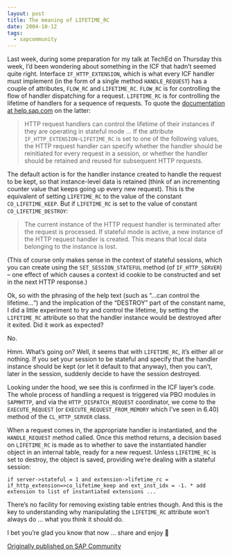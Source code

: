 ```yaml
---
layout: post
title: The meaning of LIFETIME_RC
date: 2004-10-12
tags:
  - sapcommunity
---
```

Last week, during some preparation for my talk at TechEd on Thursday this week, I’d been wondering about something in the ICF that hadn’t seemed quite right. Interface `IF_HTTP_EXTENSION`, which is what every ICF handler must implement (in the form of a single method `HANDLE_REQUEST`) has a couple of attributes, `FLOW_RC` and `LIFETIME_RC`. `FLOW_RC` is for controlling the flow of handler dispatching for a request. `LIFETIME_RC` is for controlling the lifetime of handlers for a sequence of requests. To quote the [documentation at help.sap.com](https://help.sap.com/docs/SAP_NETWEAVER_AS_ABAP_751_IP/753088fc00704d0a80e7fbd6803c8adb/48d60603553b3e49e10000000a421937.html?locale=en-US&version=7.51.6) on the latter:

> HTTP request handlers can control the lifetime of their instances if they are operating in stateful mode … If the attribute `IF_HTTP_EXTENSION~LIFETIME_RC` is set to one of the following values, the HTTP request handler can specify whether the handler should be reinitiated for every request in a session, or whether the handler should be retained and reused for subsequent HTTP requests.

The default action is for the handler instance created to handle the request to be kept, so that instance-level data is retained (think of an incrementing counter value that keeps going up every new request). This is the equivalent of setting `LIFETIME_RC` to the value of the constant `CO_LIFETIME_KEEP`. But if `LIFETIME_RC` is set to the value of constant `CO_LIFETIME_DESTROY`:

> The current instance of the HTTP request handler is terminated after the request is processed. If stateful mode is active, a new instance of the HTTP request handler is created. This means that local data belonging to the instance is lost.

(This of course only makes sense in the context of stateful sessions, which you can create using the `SET_SESSION_STATEFUL` method (of `IF_HTTP_SERVER`) – one effect of which causes a context id cookie to be constructed and set in the next HTTP response.)

Ok, so with the phrasing of the help text (such as “…can control the lifetime…“) and the implication of the “DESTROY” part of the constant name, I did a little experiment to try and control the lifetime, by setting the `LIFETIME_RC` attribute so that the handler instance would be destroyed after it exited. Did it work as expected?

No.

Hmm. What’s going on? Well, it seems that with `LIFETIME_RC`, it’s either all or nothing. If you set your session to be stateful and specify that the handler instance should be kept (or let it default to that anyway), then you can’t, later in the session, suddenly decide to have the session destroyed.

Looking under the hood, we see this is confirmed in the ICF layer’s code. The whole process of handling a request is triggered via PBO modules in `SAPMHTTP`, and via the `HTTP_DISPATCH_REQUEST` coordinator, we come to the `EXECUTE_REQUEST` (or `EXECUTE_REQUEST_FROM_MEMORY` which I’ve seen in 6.40) method of the `CL_HTTP_SERVER` class.

When a request comes in, the appropriate handler is instantiated, and the `HANDLE_REQUEST` method called. Once this method returns, a decision based on `LIFETIME_RC` is made as to whether to save the instantiated handler object in an internal table, ready for a new request. Unless `LIFETIME_RC` is set to destroy, the object is saved, providing we’re dealing with a stateful session:

```abap
if server->stateful = 1 and extension->lifetime_rc = if_http_extension=>co_lifetime_keep and ext_inst_idx = -1. * add extension to list of instantiated extensions ...
```
There’s no facility for removing existing table entries though. And this is the key to understanding why manipulating the `LIFETIME_RC` attribute won’t always do … what you think it should do.

I bet you’re glad you know that now … share and enjoy 🙂

[Originally published on SAP Community](https://blogs.sap.com/2004/10/12/the-meaning-of-lifetimerc/)
